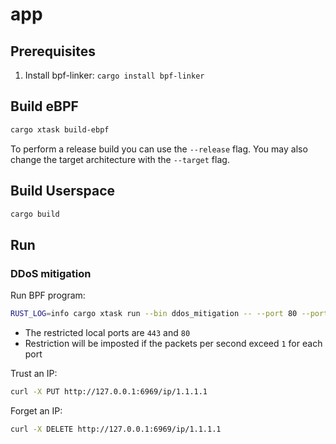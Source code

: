 # app

## Prerequisites

1. Install bpf-linker: `cargo install bpf-linker`

## Build eBPF

```bash
cargo xtask build-ebpf
```

To perform a release build you can use the `--release` flag.
You may also change the target architecture with the `--target` flag.

## Build Userspace

```bash
cargo build
```

## Run

### DDoS mitigation

Run BPF program:

```bash
RUST_LOG=info cargo xtask run --bin ddos_mitigation -- --port 80 --port 443 --pps 1
```

- The restricted local ports are `443` and `80`
- Restriction will be imposted if the packets per second exceed `1` for each port

Trust an IP:

```bash
curl -X PUT http://127.0.0.1:6969/ip/1.1.1.1
```

Forget an IP:

```bash
curl -X DELETE http://127.0.0.1:6969/ip/1.1.1.1
```
